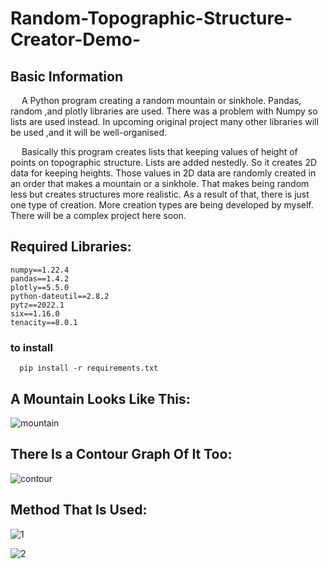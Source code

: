 # Random-Topographic-Structure-Creator-Demo-

## Basic Information
  &emsp; A Python program creating a random mountain or sinkhole. Pandas, random ,and plotly libraries are used. There was a problem with Numpy so lists are used instead. In upcoming original project many other libraries will be used ,and it will be well-organised.

   &emsp; Basically this program creates lists that keeping values of height of points on topographic structure. Lists are added nestedly. So it creates 2D data for keeping heights. Those values in 2D data are randomly created in an order that makes a mountain or a sinkhole. That makes being random less but creates structures more realistic. As a result of that, there is just one type of creation. More creation types are being developed by myself. There will be a complex project here soon.
  
  ## Required Libraries:
  ```
  numpy==1.22.4
  pandas==1.4.2
  plotly==5.5.0
  python-dateutil==2.8.2
  pytz==2022.1
  six==1.16.0
  tenacity==8.0.1
  ``` 
### to install

``` 
  pip install -r requirements.txt
``` 

 ## A Mountain Looks Like This:
  
  ![mountain](https://user-images.githubusercontent.com/70113249/190427030-b158f3c1-3509-40c0-8844-7e6005b51bee.jpg)
  
 ## There Is a Contour Graph Of It Too:
 
 ![contour](https://user-images.githubusercontent.com/70113249/190427908-f07773aa-568f-47da-a99f-cd6be2ef9020.jpg)

  ## Method That Is Used:
  
  ![1](https://user-images.githubusercontent.com/70113249/190429886-60e0ec47-aa2e-4070-84a6-66ad54bbe26f.jpg)

![2](https://user-images.githubusercontent.com/70113249/190429897-221e0e62-13c6-4a6b-9e10-f5527550e41c.jpg)
